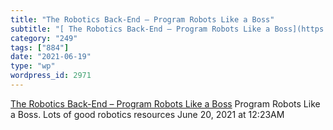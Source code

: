 ```yaml
---
title: "The Robotics Back-End – Program Robots Like a Boss"
subtitle: "[ The Robotics Back-End – Program Robots Like a Boss](https://roboticsbackend.com/)"
category: "249"
tags: ["884"]
date: "2021-06-19"
type: "wp"
wordpress_id: 2971
---
```

[ The Robotics Back-End – Program Robots Like a Boss](https://roboticsbackend.com/)
 Program Robots Like a Boss. Lots of good robotics resources
June 20, 2021 at 12:23AM